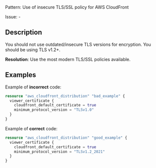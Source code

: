 Pattern: Use of insecure TLS/SSL policy for AWS CloudFront

Issue: -

## Description

You should not use outdated/insecure TLS versions for encryption. You should be using TLS v1.2+.

**Resolution**: Use the most modern TLS/SSL policies available.

## Examples

Example of **incorrect** code:

```terraform
resource "aws_cloudfront_distribution" "bad_example" {
  viewer_certificate {
    cloudfront_default_certificate = true
	minimum_protocol_version = "TLSv1.0"
  }
}
```

Example of **correct** code:

```terraform
resource "aws_cloudfront_distribution" "good_example" {
  viewer_certificate {
    cloudfront_default_certificate = true
	minimum_protocol_version = "TLSv1.2_2021"
  }
}
```
